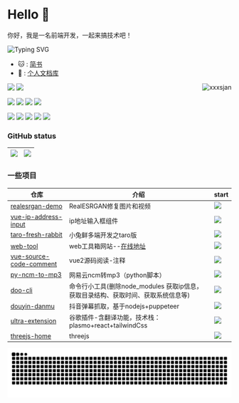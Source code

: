 # Hello 👋
你好，我是一名前端开发，一起来搞技术吧！

![Typing SVG](https://readme-typing-svg.herokuapp.com?font=DynaPuff&size=20&pause=1000&color=9999FF&center=true&vCenter=true&width=500&height=22&lines=再多看一眼就会爆炸++++++💥)
- 🐱 : [简书](https://www.jianshu.com/u/2b406a3be47b) 
- 👻 : [个人文档库](https://dolam.top/) 

<!-- 访问量 -->

<a href="https://github.com/xxxsjan">
  <div align="right" >
    <img align="right" src="https://count.getloli.com/get/@:xxxsjan" alt="xxxsjan" />
  </div>
</a>






<!-- icon -->
![](https://img.shields.io/badge/-JavaScript-e5cd0c?style=flat-square&logo=JavaScript&labelColor=f7df1e&logoColor=000) 
![](https://img.shields.io/badge/-TypeScript-3178C6?style=flat-square&logo=TypeScript&logoColor=white&color=blue) 

![](https://img.shields.io/badge/-Vue.js-29beb0?style=flat-square&logo=vue.js&labelColor=ffffff&color=4FC08D) 
![](https://img.shields.io/badge/-React-29beb0?style=flat-square&logo=React&labelColor=ffffff&color=61DAFB) 
![](https://img.shields.io/badge/-WebPack-1C78C0?style=flat-square&logo=WebPack&logoColor=white) 
![](https://img.shields.io/badge/-MiniProgram-008000?style=flat-square&logo=WeChat&labelColor=fff&color=07C160) 

![](https://img.shields.io/badge/-Nodejs-43853d?style=flat-square&logo=Node.js&logoColor=white) 
![](https://img.shields.io/badge/-WebRTC-008000?style=flat-square&logo=WebRTC&labelColor=90EE90&color=fff) 
![](https://img.shields.io/badge/-Electron-white?style=flat-square&logo=electron&logoColor=white&color=47848F) 
![](https://img.shields.io/badge/-Three.js-000000?style=flat-square&logo=Three.js) 
![](https://img.shields.io/badge/-Docker-white?style=flat-square&logo=Docker&labelColor=2496ED&color=2496ED&logoColor=white) 



### GitHub status

<!-- ![](https://github-readme-stats.vercel.app/api?username=xxxsjan&show_icons=truee&include_all_commits=true&theme=onedark&hide=prs)  -->
<!-- ![](https://github-readme-activity-graph.cyclic.app/graph?username=xxxsjan&theme=github) -->
<!-- | ![](https://github-readme-stats.vercel.app/api?username=xxxsjan&show_icons=truee&include_all_commits=true&theme=onedark&hide=prs) | ![](https://github-readme-stats.vercel.app/api/top-langs/?username=xxxsjan&layout=compact&show_icons=truee&include_all_commits=true&theme=onedark&card_width=230) |
| ---- | ---- |  -->
| <img align="" height="137px" src="https://github-readme-stats.vercel.app/api?username=xxxsjan&hide_title=true&hide_border=true&show_icons=true&include_all_commits=true&line_height=21&bg_color=0,EC6C6C,FFD479,FFFC79,73FA79&theme=graywhite&locale=cn" /> | <img align="" height="137px" src="https://github-readme-stats.vercel.app/api/top-langs/?username=xxxsjan&hide_title=true&hide_border=true&layout=compact&bg_color=0,73FA79,73FDFF,D783FF&theme=graywhite&locale=cn" /> |
| ---- | ---- |

<!-- 贪吃蛇 -->
<!-- [![img](https://raw.githubusercontent.com/thinkingthigh/thinkingthigh/main/assets/github-contribution-grid-snake.svg)](https://raw.githubusercontent.com/thinkingthigh/thinkingthigh/main/assets/github-contribution-grid-snake.svg) -->

<!-- 个人&仓库信息 -->
<!-- <img width="50%" align="right" src="https://github-readme-stats.vercel.app/api?username=xxxsjan&include_all_commits=true&show_icons=true&theme=chartreuse-dark" /> -->


### 一些项目

| 仓库    | 介绍    |  start  |
| ---- | ---- | ---- |
|[realesrgan-demo](https://github.com/xxxsjan/realesrgan-demo.git)| RealESRGAN修复图片和视频 |[![](https://img.shields.io/github/stars/xxxsjan/realesrgan-demo)](https://github.com/xxxsjan/realesrgan-demo)|
|[vue-ip-address-input](https://www.npmjs.com/package/vue-ip-address-input)| ip地址输入框组件 |[![](https://img.shields.io/npm/dt/vue-ip-address-input?style=flat&label=downloads&color=cb3837&labelColor=cb0000&logo=npm)](https://www.npmjs.com/package/vue-ip-address-input) |
| [taro-fresh-rabbit](https://github.com/xxxsjan/taro-fresh-rabbit)    | 小兔鲜多端开发之taro版    | [![](https://img.shields.io/github/stars/xxxsjan/taro-fresh-rabbit)](https://github.com/xxxsjan/taro-fresh-rabbit)    |
|[web-tool](https://github.com/xxxsjan/web-tool)|web工具箱网站--[在线地址](https://web-tool.dolam.top)|[![](https://img.shields.io/github/stars/xxxsjan/web-tool)](https://github.com/xxxsjan/web-tool)|
|[vue-source-code-comment](https://github.com/xxxsjan/vue-source-code-comment)|vue2源码阅读-注释| [![](https://img.shields.io/github/stars/xxxsjan/vue-source-code-comment)](https://github.com/xxxsjan/vue-source-code-comment)|
|[py-ncm-to-mp3](https://github.com/xxxsjan/py-ncm-to-mp3) |网易云ncm转mp3（python脚本）| [![](https://img.shields.io/github/stars/xxxsjan/py-ncm-to-mp3)](https://github.com/xxxsjan/py-ncm-to-mp3) |
|[doo-cli](https://github.com/xxxsjan/doo-cli)|命令行小工具(删除node_modules 获取ip信息，获取目录结构、获取时间、获取系统信息等)|[![](https://img.shields.io/github/stars/xxxsjan/doo-cli)](https://github.com/xxxsjan/doo-cli) |
|[douyin-danmu](https://github.com/xxxsjan/douyin-danmu)|抖音弹幕抓取，基于nodejs+puppeteer|[![](https://img.shields.io/github/stars/xxxsjan/douyin-danmu)](https://github.com/xxxsjan/douyin-danmu) |
|[ultra-extension](https://github.com/xxxsjan/ultra-extension)|谷歌插件-含翻译功能，技术栈：plasmo+react+tailwindCss |[![](https://img.shields.io/github/stars/xxxsjan/ultra-extension)](https://github.com/xxxsjan/ultra-extension) |
|[threejs-home](https://github.com/xxxsjan/threejs-home)|threejs |[![](https://img.shields.io/github/stars/xxxsjan/threejs-home)](https://github.com/xxxsjan/threejs-home) |

<!-- 贪吃蛇 -->
<picture>
  <source media="(prefers-color-scheme: dark)" srcset="https://raw.githubusercontent.com/xxxsjan/xxxsjan/output/github-contribution-grid-snake-dark.svg">
  <source media="(prefers-color-scheme: light)" srcset="https://raw.githubusercontent.com/xxxsjan/xxxsjan/output/github-contribution-grid-snake.svg">
  <img alt="github contribution grid snake animation" src="https://raw.githubusercontent.com/xxxsjan/xxxsjan/output/github-contribution-grid-snake.svg">
</picture>

